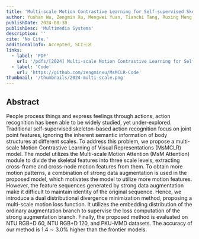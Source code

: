```yaml
---
title: 'Multi-scale Motion Contrastive Learning for Self-supervised Skeleton-based Action Recognition'
author: Yushan Wu, Zengmin Xu, Mengwei Yuan, Tianchi Tang, Ruxing Meng and Zhongyuan Wang
publishDate: 2024-08-30
publishDesc: 'Multimedia Systems'
description: ''
cite: 'No Cite.'
additionalInfo: Accepted, SCI三区
links:
  - label: 'PDF'
    url: '/pdfs/[2024] Multi-scale Motion Contrastive Learning for Self-supervised Skeleton-based Action Recognition.pdf'
  - label: 'Code'
    url: 'https://github.com/zengminxu/MsMCLR-Code'
thumbnail: '/thumbnails/2024-multi-scale.png'
---
```


## Abstract

People process things and express feelings through actions, action recognition has been able to be widely studied, yet under-explored. Traditional self-supervised skeleton-based action recognition focus on joint point features, ignoring the inherent semantic information of body structures at different scales. To address this problem, we propose a multi-scale Motion Contrastive Learning of Visual Representations (MsMCLR) model. The model utilizes the Multi-scale Motion Attention (MsM Attention) module to divide the skeletal features into three scale levels, extracting cross-frame and cross-node motion features from them. To obtain more motion patterns, a combination of strong data augmentation is used in the proposed model, which motivates the model to utilize more motion features. However, the feature sequences generated by strong data augmentation make it difficult to maintain identity of the original sequence. Hence, we introduce a dual distributional divergence minimization method, proposing a multi-scale motion loss function. It utilizes the embedding distribution of the ordinary augmentation branch to supervise the loss computation of the strong augmentation branch. Finally, the proposed method is evaluated on NTU RGB+D 60, NTU RGB+D 120, and PKU-MMD datasets. The accuracy of our method is 1.4 ∼ 3.0% higher than the frontier models.
